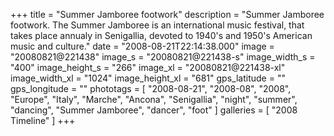 +++
title = "Summer Jamboree footwork"
description = "Summer Jamboree footwork. The Summer Jamboree is an international music festival, that takes place annualy in Senigallia, devoted to 1940's and 1950's American music and culture."
date = "2008-08-21T22:14:38.000"
image = "20080821@221438"
image_s = "20080821@221438-s"
image_width_s = "400"
image_height_s = "266"
image_xl = "20080821@221438-xl"
image_width_xl = "1024"
image_height_xl = "681"
gps_latitude = ""
gps_longitude = ""
phototags = [ "2008-08-21", "2008-08", "2008", "Europe", "Italy", "Marche", "Ancona", "Senigallia", "night", "summer", "dancing", "Summer Jamboree", "dancer", "foot" ]
galleries = [ "2008 Timeline" ]
+++
